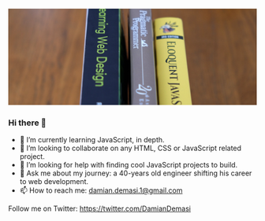 ![alt text](https://github.com/Colo-Codes/colo-codes/blob/main/55628EB3-D8EC-4C0C-A7CA-CFAE36865529-325-0000000127A56B4E.jpeg?raw=true)

### Hi there 👋

<!--
**Colo-Codes/colo-codes** is a ✨ _special_ ✨ repository because its `README.md` (this file) appears on your GitHub profile.

Here are some ideas to get you started:

- 🔭 I’m currently working on ...
- 🌱 I’m currently learning ...
- 👯 I’m looking to collaborate on ...
- 🤔 I’m looking for help with ...
- 💬 Ask me about ...
- 📫 How to reach me: ...
- 😄 Pronouns: ...
- ⚡ Fun fact: ...
-->

- 🌱 I’m currently learning JavaScript, in depth.
- 👯 I’m looking to collaborate on any HTML, CSS or JavaScript related project.
- 🤔 I’m looking for help with finding cool JavaScript projects to build.
- 💬 Ask me about my journey: a 40-years old engineer shifting his career to web development.
- 📫 How to reach me: damian.demasi.1@gmail.com

Follow me on Twitter: https://twitter.com/DamianDemasi
